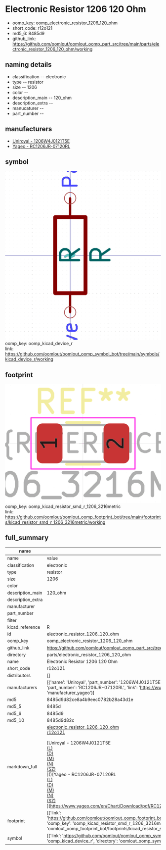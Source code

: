 # Electronic Resistor 1206 120 Ohm

  
* oomp_key: oomp_electronic_resistor_1206_120_ohm 
* short_code: r12o121
* md5_6: 8485d9  
* github_link: https://github.com/oomlout/oomlout_oomp_part_src/tree/main/parts/electronic_resistor_1206_120_ohm/working  
## naming details
* classification -- electronic
* type -- resistor
* size -- 1206
* color -- 
* description_main -- 120_ohm
* description_extra -- 
* manucaturer -- 
* part_number -- 


## manufacturers
* [Uniroyal - 1206W4J0121T5E]()  
* [Yageo - RC1206JR-07120RL](https://www.yageo.com/en/Chart/Download/pdf/RC1206JR-07120RL)  

## symbol

![](symbol/0/working/working_600.png)  
oomp_key: oomp_kicad_device_r  
link: https://github.com/oomlout/oomlout_oomp_symbol_bot/tree/main/symbols/kicad_device_r/working  

## footprint

![](footprint/0/working/working_600.png)  
oomp_key: oomp_kicad_resistor_smd_r_1206_3216metric  
link: https://github.com/oomlout/oomlout_oomp_footprint_bot/tree/main/footprints/kicad_resistor_smd_r_1206_3216metric/working  

## full_summary
| name | value | 
| --- | --- | 
| name | value | 
| classification | electronic | 
| type | resistor | 
| size | 1206 | 
| color |  | 
| description_main | 120_ohm | 
| description_extra |  | 
| manufacturer |  | 
| part_number |  | 
| filter |  | 
| kicad_reference | R | 
| id | electronic_resistor_1206_120_ohm | 
| oomp_key | oomp_electronic_resistor_1206_120_ohm | 
| github_link | https://github.com/oomlout/oomlout_oomp_part_src/tree/main/parts/electronic_resistor_1206_120_ohm/working | 
| directory | parts/electronic_resistor_1206_120_ohm | 
| name | Electronic Resistor 1206 120 Ohm | 
| short_code | r12o121 | 
| distributors | [] | 
| manufacturers | [{'name': 'Uniroyal', 'part_number': '1206W4J0121T5E', 'link': '', 'id': 'manufacturer_uniroyal'}, {'name': 'Yageo', 'part_number': 'RC1206JR-07120RL', 'link': 'https://www.yageo.com/en/Chart/Download/pdf/RC1206JR-07120RL', 'id': 'manufacturer_yageo'}] | 
| md5 | 8485d9d82ce8a4b9eec0782b28a43d1e | 
| md5_5 | 8485d | 
| md5_6 | 8485d9 | 
| md5_10 | 8485d9d82c | 
| markdown_full | [electronic_resistor_1206_120_ohm](https://github.com/oomlout/oomlout_oomp_part_src/tree/main/parts/electronic_resistor_1206_120_ohm/working)<br>[r12o121](https://github.com/oomlout/oomlout_oomp_part_src/tree/main/parts/electronic_resistor_1206_120_ohm/working)<br><br>[Uniroyal - 1206W4J0121T5E<br>[(L)<br>](https://www.lcsc.com/search?q=1206W4J0121T5E)[(D)<br>](https://www.digikey.com/en/products?,keywords=1206W4J0121T5E)[(M)<br>](https://www.mouser.com/Search/Refine?Keyword=1206W4J0121T5E)[(N)<br>](https://www.newark.com/search?st=1206W4J0121T5E)[(SZ)<br>](https://so.szlcsc.com/global.html?k=1206W4J0121T5E)]()[Yageo - RC1206JR-07120RL<br>[(L)<br>](https://www.lcsc.com/search?q=RC1206JR-07120RL)[(D)<br>](https://www.digikey.com/en/products?,keywords=RC1206JR-07120RL)[(M)<br>](https://www.mouser.com/Search/Refine?Keyword=RC1206JR-07120RL)[(N)<br>](https://www.newark.com/search?st=RC1206JR-07120RL)[(SZ)<br>](https://so.szlcsc.com/global.html?k=RC1206JR-07120RL)](https://www.yageo.com/en/Chart/Download/pdf/RC1206JR-07120RL) | 
| footprint | [{'link': 'https://github.com/oomlout/oomlout_oomp_footprint_bot/tree/main/foootprntss/kicad_resistor_smd_r_1206_3216metric', 'oomp_key': 'oomp_kicad_resistor_smd_r_1206_3216metric', 'directory': 'oomlout_oomp_footprint_bot/footprints/kicad_resistor_smd_r_1206_3216metric//working/working.kicad_mod'}] | 
| symbol | [{'link': 'https://github.com/oomlout/oomlout_oomp_symbol_bot/tree/main/symbols/kicad_device_r', 'oomp_key': 'oomp_kicad_device_r', 'directory': 'oomlout_oomp_symbol_bot/symbols/kicad_device_r//working/working.kicad_sym'}] | 
